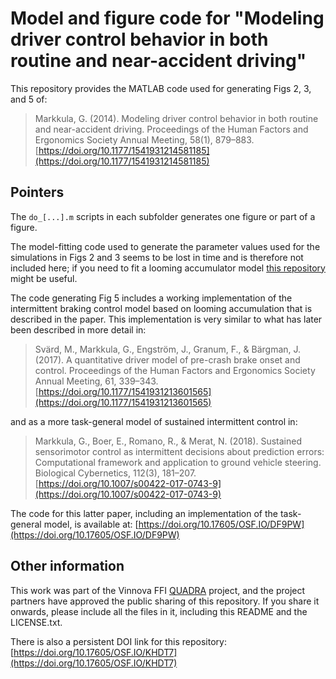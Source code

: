 # Model and figure code for "Modeling driver control behavior in both routine and near-accident driving"

This repository provides the MATLAB code used for generating Figs 2, 3, and 5 of:

> Markkula, G. (2014). Modeling driver control behavior in both routine and near-accident driving. Proceedings of the Human Factors and Ergonomics Society Annual Meeting, 58(1), 879–883. [https://doi.org/10.1177/1541931214581185](https://doi.org/10.1177/1541931214581185)


## Pointers

The `do_[...].m` scripts in each subfolder generates one figure or part of a figure. 

The model-fitting code used to generate the parameter values used for the simulations in Figs 2 and 3 seems to be lost in time and is therefore not included here; if you need to fit a looming accumulator model [this repository](https://doi.org/10.17605/OSF.IO/647SY) might be useful. 

The code generating Fig 5 includes a working implementation of the intermittent braking control model based on looming accumulation that is described in the paper. This implementation is very similar to what has later been described in more detail in:

> Svärd, M., Markkula, G., Engström, J., Granum, F., & Bärgman, J. (2017). A quantitative driver model of pre-crash brake onset and control. Proceedings of the Human Factors and Ergonomics Society Annual Meeting, 61, 339–343. [https://doi.org/10.1177/1541931213601565](https://doi.org/10.1177/1541931213601565)

and as a more task-general model of sustained intermittent control in:

> Markkula, G., Boer, E., Romano, R., & Merat, N. (2018). Sustained sensorimotor control as intermittent decisions about prediction errors: Computational framework and application to ground vehicle steering. Biological Cybernetics, 112(3), 181–207. [https://doi.org/10.1007/s00422-017-0743-9](https://doi.org/10.1007/s00422-017-0743-9)

The code for this latter paper, including an implementation of the task-general model, is available at: [https://doi.org/10.17605/OSF.IO/DF9PW](https://doi.org/10.17605/OSF.IO/DF9PW)


## Other information

This work was part of the Vinnova FFI [QUADRA](https://www.vinnova.se/en/p/quantitative-driver-behaviour-modelling-for-active-safety-assessment-quadra/) project, and the project partners have approved the public sharing of this repository. If you share it onwards, please include all the files in it, including this README and the LICENSE.txt.

There is also a persistent DOI link for this repository: [https://doi.org/10.17605/OSF.IO/KHDT7](https://doi.org/10.17605/OSF.IO/KHDT7)



